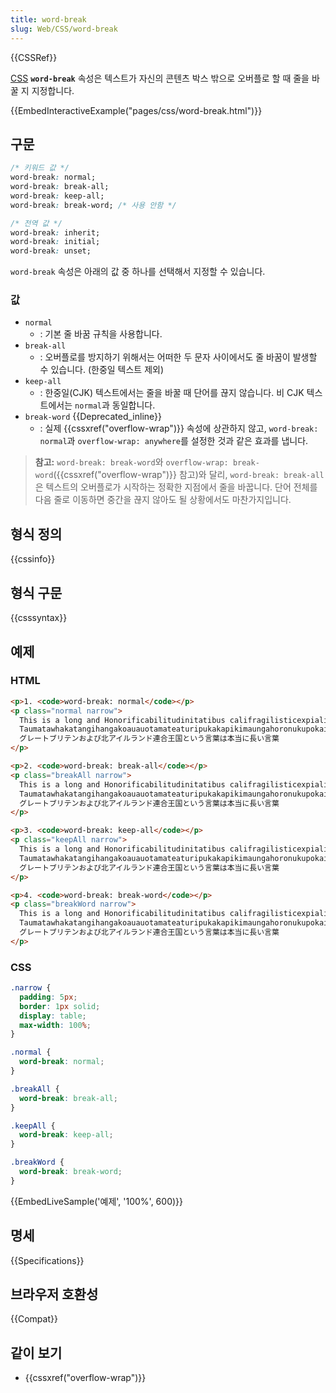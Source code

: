 ```yaml
---
title: word-break
slug: Web/CSS/word-break
---
```


{{CSSRef}}

[CSS](/ko/docs/Web/CSS) **`word-break`** 속성은 텍스트가 자신의 콘텐츠 박스 밖으로 오버플로 할 때 줄을 바꿀 지 지정합니다.

{{EmbedInteractiveExample("pages/css/word-break.html")}}

## 구문

```css
/* 키워드 값 */
word-break: normal;
word-break: break-all;
word-break: keep-all;
word-break: break-word; /* 사용 안함 */

/* 전역 값 */
word-break: inherit;
word-break: initial;
word-break: unset;
```

`word-break` 속성은 아래의 값 중 하나를 선택해서 지정할 수 있습니다.

<h3 class="brush:css" id="값">값</h3>

- `normal`
  - : 기본 줄 바꿈 규칙을 사용합니다.
- `break-all`
  - : 오버플로를 방지하기 위해서는 어떠한 두 문자 사이에서도 줄 바꿈이 발생할 수 있습니다. (한중일 텍스트 제외)
- `keep-all`
  - : 한중일(CJK) 텍스트에서는 줄을 바꿀 때 단어를 끊지 않습니다. 비 CJK 텍스트에서는 `normal`과 동일합니다.
- `break-word` {{Deprecated_inline}}
  - : 실제 {{cssxref("overflow-wrap")}} 속성에 상관하지 않고, `word-break: normal`과 `overflow-wrap: anywhere`를 설정한 것과 같은 효과를 냅니다.

> **참고:** `word-break: break-word`와 `overflow-wrap: break-word`({{cssxref("overflow-wrap")}} 참고)와 달리, `word-break: break-all`은 텍스트의 오버플로가 시작하는 정확한 지점에서 줄을 바꿉니다. 단어 전체를 다음 줄로 이동하면 중간을 끊지 않아도 될 상황에서도 마찬가지입니다.

## 형식 정의

{{cssinfo}}

## 형식 구문

{{csssyntax}}

## 예제

### HTML

```html
<p>1. <code>word-break: normal</code></p>
<p class="normal narrow">
  This is a long and Honorificabilitudinitatibus califragilisticexpialidocious
  Taumatawhakatangihangakoauauotamateaturipukakapikimaungahoronukupokaiwhenuakitanatahu
  グレートブリテンおよび北アイルランド連合王国という言葉は本当に長い言葉
</p>

<p>2. <code>word-break: break-all</code></p>
<p class="breakAll narrow">
  This is a long and Honorificabilitudinitatibus califragilisticexpialidocious
  Taumatawhakatangihangakoauauotamateaturipukakapikimaungahoronukupokaiwhenuakitanatahu
  グレートブリテンおよび北アイルランド連合王国という言葉は本当に長い言葉
</p>

<p>3. <code>word-break: keep-all</code></p>
<p class="keepAll narrow">
  This is a long and Honorificabilitudinitatibus califragilisticexpialidocious
  Taumatawhakatangihangakoauauotamateaturipukakapikimaungahoronukupokaiwhenuakitanatahu
  グレートブリテンおよび北アイルランド連合王国という言葉は本当に長い言葉
</p>

<p>4. <code>word-break: break-word</code></p>
<p class="breakWord narrow">
  This is a long and Honorificabilitudinitatibus califragilisticexpialidocious
  Taumatawhakatangihangakoauauotamateaturipukakapikimaungahoronukupokaiwhenuakitanatahu
  グレートブリテンおよび北アイルランド連合王国という言葉は本当に長い言葉
</p>
```

### CSS

```css
.narrow {
  padding: 5px;
  border: 1px solid;
  display: table;
  max-width: 100%;
}

.normal {
  word-break: normal;
}

.breakAll {
  word-break: break-all;
}

.keepAll {
  word-break: keep-all;
}

.breakWord {
  word-break: break-word;
}
```

{{EmbedLiveSample('예제', '100%', 600)}}

## 명세

{{Specifications}}

## 브라우저 호환성

{{Compat}}

## 같이 보기

- {{cssxref("overflow-wrap")}}
